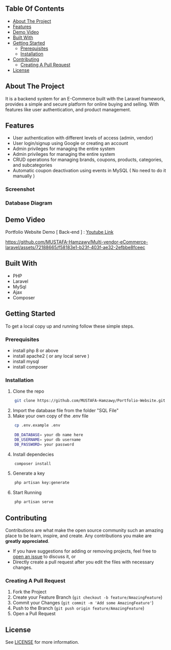 <br/>

## Table Of Contents

- [About The Project](#about-the-project)
- [Features](#features)
- [Demo Video](#demo_video)
- [Built With](#built-with)
- [Getting Started](#getting-started)
  - [Prerequisites](#prerequisites)
  - [Installation](#installation)
- [Contributing](#contributing)
  - [Creating A Pull Request](#creating-a-pull-request)
- [License](#license)

## About The Project

It is a backend system for an E-Commerce built with the Laravel framework, provides a simple and secure platform for online buying and selling. With features like user authentication, and product management.

## Features
- User authentication with different levels of access (admin, vendor)
- User login/signup using Google or creating an account
- Admin privileges for managing the entire system
- Admin privileges for managing the entire system
- CRUD operations for managing brands, coupons, products, categories, and subcategories
- Automatic coupon deactivation using events in MySQL ( No need to do it manually )

### Screenshot


### Database Diagram


## Demo Video
Portfolio Website Demo [ Back-end ] : <a href="https://www.youtube.com/watch?v=PrPQpkoDqtI](https://www.youtube.com/watch?v=goU6Rim3VOY&feature=youtu.be" id="demo_video"> Youtube Link </a>


https://github.com/MUSTAFA-Hamzawy/Multi-vendor-eCommerce-laravel/assets/72188665/f58183e1-b23f-403f-ae32-2efbbe8fceec



## Built With

* PHP
* Laravel
* MySql
* Ajax
* Composer

## Getting Started

To get a local copy up and running follow these simple steps.

### Prerequisites

* install php 8 or above
* install apache2 ( or any local serve )
* install mysql
* install composer

### Installation

1. Clone the repo

```sh
    git clone https://github.com/MUSTAFA-Hamzawy/Portfolio-Website.git
```

2. Import the database file from the folder "SQL File"
3. Make your own copy of the .env file
```sh
    cp .env.example .env
 
    DB_DATABASE= your db name here
    DB_USERNAME= your db username
    DB_PASSWORD= your password 
```

4. Install dependecies

```sh
    composer install
```
5. Generate a key
```sh
    php artisan key:generate
```
6. Start Running
```sh
    php artisan serve
```

## Contributing

Contributions are what make the open source community such an amazing place to be learn, inspire, and create. Any contributions you make are **greatly appreciated**.
- If you have suggestions for adding or removing projects, feel free to [open an issue](https://github.com/MUSTAFA-Hamzawy/Multi-vendor-eCommerce-laravel/issues/new) to discuss it, or
-  Directly create a pull request after you edit the files with necessary changes.

### Creating A Pull Request

1. Fork the Project
2. Create your Feature Branch (`git checkout -b feature/AmazingFeature`)
3. Commit your Changes (`git commit -m 'Add some AmazingFeature'`)
4. Push to the Branch (`git push origin feature/AmazingFeature`)
5. Open a Pull Request

## License
See [LICENSE](https://github.com/MUSTAFA-Hamzawy/Multi-vendor-eCommerce-laravel/blob/main/LICENSE.md) for more information.
